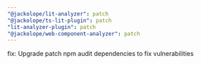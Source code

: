 ```yaml
---
"@jackolope/lit-analyzer": patch
"@jackolope/ts-lit-plugin": patch
"lit-analyzer-plugin": patch
"@jackolope/web-component-analyzer": patch
---
```


fix: Upgrade patch npm audit dependencies to fix vulnerabilities
